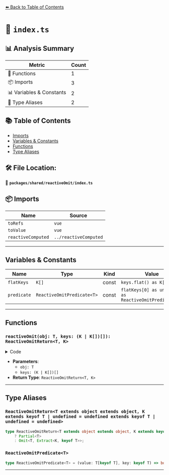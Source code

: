 [⬅️ Back to Table of Contents](../../../index.md)

# 📄 `index.ts`

## 📊 Analysis Summary

| Metric | Count |
|--------|-------|
| 🔧 Functions | 1 |
| 📦 Imports | 3 |
| 📊 Variables & Constants | 2 |
| 📑 Type Aliases | 2 |

## 📚 Table of Contents

- [Imports](#imports)
- [Variables & Constants](#variables-constants)
- [Functions](#functions)
- [Type Aliases](#type-aliases)

## 🛠️ File Location:
📂 **`packages/shared/reactiveOmit/index.ts`**

## 📦 Imports

| Name | Source |
|------|--------|
| `toRefs` | `vue` |
| `toValue` | `vue` |
| `reactiveComputed` | `../reactiveComputed` |


---

## Variables & Constants

| Name | Type | Kind | Value | Exported |
|------|------|------|-------|----------|
| `flatKeys` | `K[]` | const | `keys.flat() as K[]` | ✗ |
| `predicate` | `ReactiveOmitPredicate<T>` | const | `flatKeys[0] as unknown as ReactiveOmitPredicate<T>` | ✗ |


---

## Functions

### `reactiveOmit(obj: T, keys: (K | K[])[]): ReactiveOmitReturn<T, K>`

<details><summary>Code</summary>

```ts
export function reactiveOmit<T extends object, K extends keyof T>(
  obj: T,
  ...keys: (K | K[])[]
): ReactiveOmitReturn<T, K>
```
</details>

- **Parameters**:
  - `obj: T`
  - `keys: (K | K[])[]`
- **Return Type**: `ReactiveOmitReturn<T, K>`

---

## Type Aliases

### `ReactiveOmitReturn<T extends object extends object, K extends keyof T | undefined = undefined extends keyof T | undefined = undefined>`

```ts
type ReactiveOmitReturn<T extends object extends object, K extends keyof T | undefined = undefined extends keyof T | undefined = undefined> = [K] extends [undefined]
    ? Partial<T>
    : Omit<T, Extract<K, keyof T>>;
```

### `ReactiveOmitPredicate<T>`

```ts
type ReactiveOmitPredicate<T> = (value: T[keyof T], key: keyof T) => boolean;
```


---